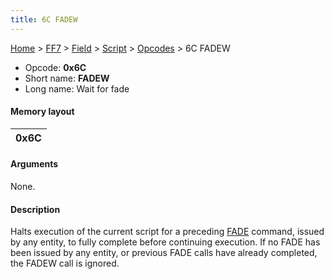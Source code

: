 ```yaml
---
title: 6C FADEW
---
```


[Home](Main%20Page.md) > [FF7](FF7.md) > [Field](FF7/Field.md) > [Script](FF7/Field/Script.md) > [Opcodes](FF7/Field/Script/Opcodes.md) > 6C FADEW

-   Opcode: **0x6C**
-   Short name: **FADEW**
-   Long name: Wait for fade

#### Memory layout

| 0x6C |
|------|

#### Arguments

None.

#### Description

Halts execution of the current script for a preceding [FADE][] command,
issued by any entity, to fully complete before continuing execution. If
no FADE has been issued by any entity, or previous FADE calls have
already completed, the FADEW call is ignored.

  [FADE]: 6B%20FADE.md "wikilink"
